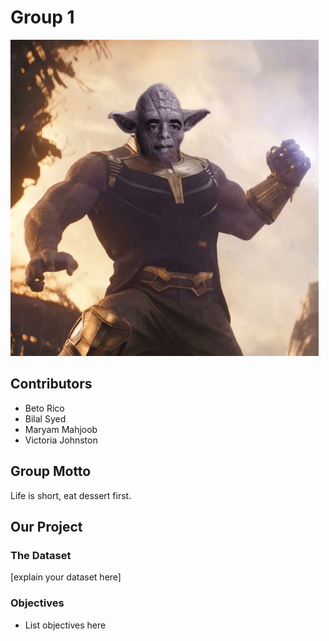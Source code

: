# Group 1

![group_logo](../images/yobamos.png)


## Contributors
- Beto Rico
- Bilal Syed
- Maryam Mahjoob
- Victoria Johnston

## Group Motto
Life is short, eat dessert first.

## Our Project

### The Dataset
[explain your dataset here]

### Objectives
- List objectives here



